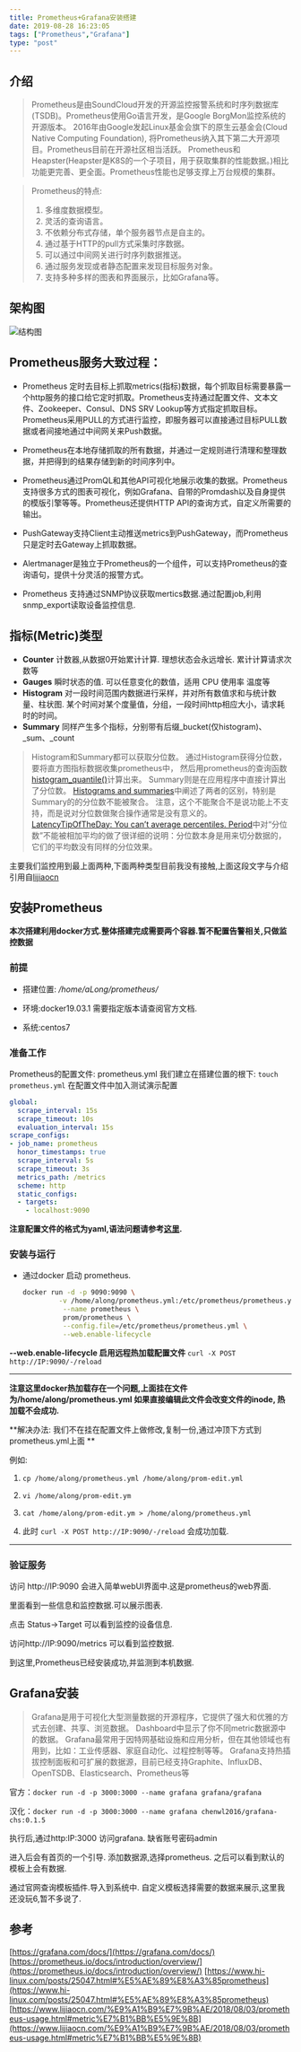 ```yaml
---
title: Prometheus+Grafana安装搭建
date: 2019-08-28 16:23:05
tags: ["Prometheus","Grafana"]
type: "post"
---
```


## 介绍

>   Prometheus是由SoundCloud开发的开源监控报警系统和时序列数据库(TSDB)。Prometheus使用Go语言开发，是Google BorgMon监控系统的开源版本。
>   2016年由Google发起Linux基金会旗下的原生云基金会(Cloud Native Computing Foundation), 将Prometheus纳入其下第二大开源项目。Prometheus目前在开源社区相当活跃。
>   Prometheus和Heapster(Heapster是K8S的一个子项目，用于获取集群的性能数据。)相比功能更完善、更全面。Prometheus性能也足够支撑上万台规模的集群。

> Prometheus的特点:
> 
> 1. 多维度数据模型。
> 2. 灵活的查询语言。
> 3. 不依赖分布式存储，单个服务器节点是自主的。
> 4. 通过基于HTTP的pull方式采集时序数据。
> 5. 可以通过中间网关进行时序列数据推送。
> 6. 通过服务发现或者静态配置来发现目标服务对象。
> 7. 支持多种多样的图表和界面展示，比如Grafana等。

## 架构图

![结构图](https://t1.picb.cc/uploads/2019/08/29/gjevPW.png)

## Prometheus服务大致过程：

* Prometheus 定时去目标上抓取metrics(指标)数据，每个抓取目标需要暴露一个http服务的接口给它定时抓取。Prometheus支持通过配置文件、文本文件、Zookeeper、Consul、DNS SRV Lookup等方式指定抓取目标。Prometheus采用PULL的方式进行监控，即服务器可以直接通过目标PULL数据或者间接地通过中间网关来Push数据。

* Prometheus在本地存储抓取的所有数据，并通过一定规则进行清理和整理数据，并把得到的结果存储到新的时间序列中。

* Prometheus通过PromQL和其他API可视化地展示收集的数据。Prometheus支持很多方式的图表可视化，例如Grafana、自带的Promdash以及自身提供的模版引擎等等。Prometheus还提供HTTP API的查询方式，自定义所需要的输出。

* PushGateway支持Client主动推送metrics到PushGateway，而Prometheus只是定时去Gateway上抓取数据。

* Alertmanager是独立于Prometheus的一个组件，可以支持Prometheus的查询语句，提供十分灵活的报警方式。

* Prometheus 支持通过SNMP协议获取mertics数据.通过配置job,利用snmp_export读取设备监控信息.

## 指标(Metric)类型

* **Counter**   计数器,从数据0开始累计计算. 理想状态会永远增长. 累计计算请求次数等
* **Gauges**    瞬时状态的值. 可以任意变化的数值，适用 CPU 使用率 温度等
* **Histogram** 对一段时间范围内数据进行采样，并对所有数值求和与统计数量、柱状图. 某个时间对某个度量值，分组，一段时间http相应大小，请求耗时的时间。
* **Summary**  同样产生多个指标，分别带有后缀_bucket(仅histogram)、_sum、_count

> Histogram和Summary都可以获取分位数。
> 通过Histogram获得分位数，要将直方图指标数据收集prometheus中， 然后用prometheus的查询函数[histogram_quantile()](https://prometheus.io/docs/prometheus/latest/querying/functions/#histogram_quantile)计算出来。 Summary则是在应用程序中直接计算出了分位数。
> [Histograms and summaries](https://prometheus.io/docs/practices/histograms/)中阐述了两者的区别，特别是Summary的的分位数不能被聚合。
> 注意，这个不能聚合不是说功能上不支持，而是说对分位数做聚合操作通常是没有意义的。
> [LatencyTipOfTheDay: You can’t average percentiles. Period](https://latencytipoftheday.blogspot.com/2014/06/latencytipoftheday-you-cant-average.html)中对“分位数”不能被相加平均的做了很详细的说明：分位数本身是用来切分数据的，它们的平均数没有同样的分位效果。

主要我们监控用到最上面两种,下面两种类型目前我没有接触,上面这段文字与介绍引用自[lijiaocn](https://www.lijiaocn.com/%E9%A1%B9%E7%9B%AE/2018/08/03/prometheus-usage.html#metric%E7%B1%BB%E5%9E%8B)

## 安装Prometheus

**本次搭建利用docker方式.整体搭建完成需要两个容器.暂不配置告警相关,只做监控数据**

### 前提

* 搭建位置: */home/aLong/prometheus/*

* 环境:docker19.03.1 需要指定版本请查阅官方文档.

* 系统:centos7 

### 准备工作

Prometheus的配置文件: prometheus.yml
我们建立在搭建位置的根下: `touch prometheus.yml` 
在配置文件中加入测试演示配置

```yml
global:
  scrape_interval: 15s
  scrape_timeout: 10s
  evaluation_interval: 15s
scrape_configs:
- job_name: prometheus
  honor_timestamps: true
  scrape_interval: 5s
  scrape_timeout: 3s
  metrics_path: /metrics
  scheme: http
  static_configs:
  - targets:
    - localhost:9090
```

**注意配置文件的格式为yaml,语法问题请参考[这里](https://blog.51ai.vip/2019/09/24/yaml%E8%A7%84%E5%88%99/).**

### 安装与运行

* 通过docker 启动 prometheus.
  
  ```bash
  docker run -d -p 9090:9090 \
           -v /home/along/prometheus.yml:/etc/prometheus/prometheus.yml \
            --name prometheus \
            prom/prometheus \
            --config.file=/etc/prometheus/prometheus.yml \
            --web.enable-lifecycle
  ```

**--web.enable-lifecycle 启用远程热加载配置文件**
`curl -X POST http://IP:9090/-/reload`

---

**注意这里docker热加载存在一个问题,上面挂在文件为/home/along/prometheus.yml 如果直接编辑此文件会改变文件的inode, 热加载不会成功.**

**解决办法: 我们不在挂在配置文件上做修改,复制一份,通过冲顶下方式到prometheus.yml上面 **

例如:

1. `cp /home/along/prometheus.yml /home/along/prom-edit.yml` 

2. `vi /home/along/prom-edit.ym`

3. `cat /home/along/prom-edit.ym > /home/along/prometheus.yml`

4. 此时 `curl -X POST http://IP:9090/-/reload` 会成功加载.

---

### 验证服务

访问 http://IP:9090  会进入简单webUI界面中.这是prometheus的web界面.

里面看到一些信息和监控数据.可以展示图表.

点击 Status->Target 可以看到监控的设备信息.

访问http://IP:9090/metrics 可以看到监控数据.

到这里,Prometheus已经安装成功,并监测到本机数据.

## Grafana安装

> Grafana是用于可视化大型测量数据的开源程序，它提供了强大和优雅的方式去创建、共享、浏览数据。
> Dashboard中显示了你不同metric数据源中的数据。
> Grafana最常用于因特网基础设施和应用分析，但在其他领域也有用到，比如：工业传感器、家庭自动化、过程控制等等。
> Grafana支持热插拔控制面板和可扩展的数据源，目前已经支持Graphite、InfluxDB、OpenTSDB、Elasticsearch、Prometheus等

官方：`docker run -d -p 3000:3000 --name grafana grafana/grafana`

汉化：`docker run -d -p 3000:3000 --name grafana chenwl2016/grafana-chs:0.1.5`

执行后,通过http:IP:3000 访问grafana.
缺省账号密码admin

进入后会有首页的一个引导.
添加数据源,选择prometheus.
之后可以看到默认的模板上会有数据.

通过官网查询模板插件.导入到系统中.
自定义模板选择需要的数据来展示,这里我还没玩6,暂不多说了.

## 参考

[https://grafana.com/docs/](https://grafana.com/docs/)
[https://prometheus.io/docs/introduction/overview/](https://prometheus.io/docs/introduction/overview/)
[https://www.hi-linux.com/posts/25047.html#%E5%AE%89%E8%A3%85prometheus](https://www.hi-linux.com/posts/25047.html#%E5%AE%89%E8%A3%85prometheus)
[https://www.lijiaocn.com/%E9%A1%B9%E7%9B%AE/2018/08/03/prometheus-usage.html#metric%E7%B1%BB%E5%9E%8B](https://www.lijiaocn.com/%E9%A1%B9%E7%9B%AE/2018/08/03/prometheus-usage.html#metric%E7%B1%BB%E5%9E%8B)

